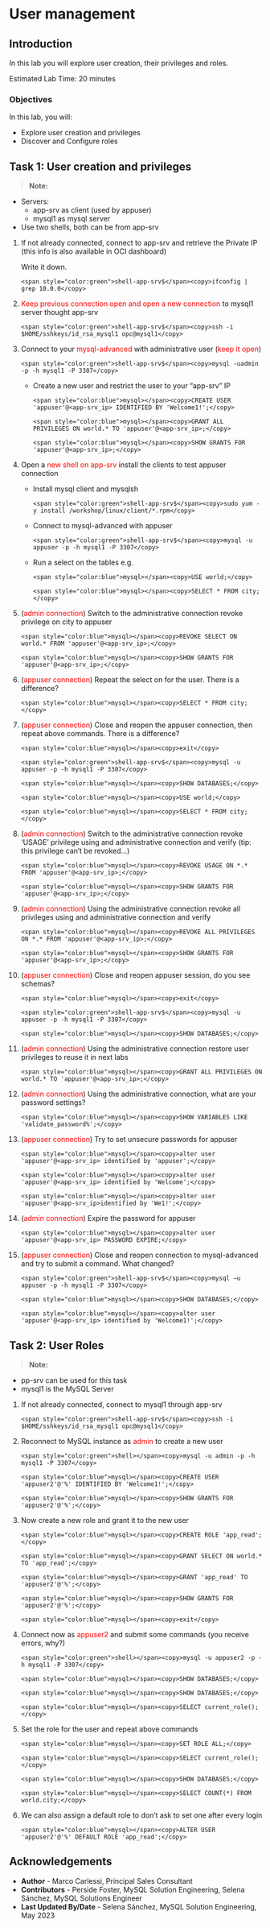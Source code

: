 # User management

## Introduction
In this lab you will explore user creation, their privileges and roles.

Estimated Lab Time: 20 minutes

### Objectives
In this lab, you will:
* Explore user creation and privileges 
* Discover and Configure roles


## Task 1: User creation and privileges
> **Note:** 
  * Servers:
    * app-srv as client (used by appuser)
    * mysql1 as mysql server
  * Use two shells, both can be from app-srv

1. If not already connected, connect to app-srv and retrieve the Private IP (this info is also available in OCI dashboard)
    
    Write it down.
    ```
    <span style="color:green">shell-app-srv$</span><copy>ifconfig | grep 10.0.0</copy>
    ```
    
2. <span style="color:red">Keep previous connection open and open a new connection </span>to mysql1 server thought app-srv
    ```
    <span style="color:green">shell-app-srv$</span><copy>ssh -i $HOME/sshkeys/id_rsa_mysql1 opc@mysql1</copy>
    ```
3. Connect to your <span style="color:red">mysql-advanced</span> with administrative user (<span style="color:red">keep it open</span>)
    ```
    <span style="color:green">shell-app-srv$</span><copy>mysql -uadmin -p -h mysql1 -P 3307</copy>
    ```
    * Create a new user and restrict the user to your “app-srv” IP
        ```
        <span style="color:blue">mysql></span><copy>CREATE USER 'appuser'@<app-srv_ip> IDENTIFIED BY 'Welcome1!';</copy>
        ```
        ```
        <span style="color:blue">mysql></span><copy>GRANT ALL PRIVILEGES ON world.* TO 'appuser'@<app-srv_ip>;</copy>
        ```
        ```
        <span style="color:blue">mysql></span><copy>SHOW GRANTS FOR 'appuser'@<app-srv_ip>;</copy>
        ```
4. Open a <span style="color:red">new shell on app-srv</span> install the clients to test appuser connection
    * Install mysql client and mysqlsh
        ```
        <span style="color:green">shell-app-srv$</span><copy>sudo yum -y install /workshop/linux/client/*.rpm</copy>
        ```
    * Connect to mysql-advanced with appuser
        ```
        <span style="color:green">shell-app-srv$</span><copy>mysql -u appuser -p -h mysql1 -P 3307</copy>
        ```
    * Run a select on the tables e.g.
        ```
        <span style="color:blue">mysql></span><copy>USE world;</copy>
        ```
        ```
        <span style="color:blue">mysql></span><copy>SELECT * FROM city;</copy>
        ```
5. (<span style="color:red">admin connection</span>) Switch to the administrative connection revoke privilege on city to appuser
    ```
    <span style="color:blue">mysql></span><copy>REVOKE SELECT ON world.* FROM 'appuser'@<app-srv_ip>;</copy>
    ```
    ```
    <span style="color:blue">mysql></span><copy>SHOW GRANTS FOR 'appuser'@<app-srv_ip>;</copy>
    ```
6. (<span style="color:red">appuser connection</span>) Repeat the select on for the user. There is a difference?
    ```
    <span style="color:blue">mysql></span><copy>SELECT * FROM city;</copy>
    ```
7. (<span style="color:red">appuser connection</span>) Close and reopen the appuser connection, then repeat above commands. There is a difference?
    ```
    <span style="color:blue">mysql></span><copy>exit</copy>
    ```
    ```
    <span style="color:green">shell-app-srv$</span><copy>mysql -u appuser -p -h mysql1 -P 3307</copy>
    ```
    ```
    <span style="color:blue">mysql></span><copy>SHOW DATABASES;</copy>
    ```
    ```
    <span style="color:blue">mysql></span><copy>USE world;</copy>
    ```
    ```
    <span style="color:blue">mysql></span><copy>SELECT * FROM city;</copy>
    ```
8. (<span style="color:red">admin connection</span>) Switch to the administrative connection revoke ‘USAGE’ privilege using and administrative connection and verify 
    (tip: this privilege can’t be revoked...)
    ```
    <span style="color:blue">mysql></span><copy>REVOKE USAGE ON *.* FROM 'appuser'@<app-srv_ip>;</copy>
    ```
    ```
    <span style="color:blue">mysql></span><copy>SHOW GRANTS FOR 'appuser'@<app-srv_ip>;</copy>
    ```
9. (<span style="color:red">admin connection</span>) Using the administrative connection revoke all privileges using and administrative connection and verify
    ```
    <span style="color:blue">mysql></span><copy>REVOKE ALL PRIVILEGES ON *.* FROM 'appuser'@<app-srv_ip>;</copy>
    ```
    ```
    <span style="color:blue">mysql></span><copy>SHOW GRANTS FOR 'appuser'@<app-srv_ip>;</copy>
    ```
10. (<span style="color:red">appuser connection</span>) Close and reopen appuser session, do you see schemas?
    ```
    <span style="color:blue">mysql></span><copy>exit</copy>
    ```
    ```
    <span style="color:green">shell-app-srv$</span><copy>mysql -u appuser -p -h mysql1 -P 3307</copy>
    ```
    ```
    <span style="color:blue">mysql></span><copy>SHOW DATABASES;</copy>
    ```
11. (<span style="color:red">admin connection</span>) Using the administrative connection restore user privileges to reuse it in next labs
    ```
    <span style="color:blue">mysql></span><copy>GRANT ALL PRIVILEGES ON world.* TO 'appuser'@<app-srv_ip>;</copy>
    ```
12. (<span style="color:red">admin connection</span>) Using the administrative connection, what are your password settings?
    ```
    <span style="color:blue">mysql></span><copy>SHOW VARIABLES LIKE 'validate_password%';</copy>
    ```
13. (<span style="color:red">appuser connection</span>) Try to set unsecure passwords for appuser
    ```
    <span style="color:blue">mysql></span><copy>alter user 'appuser'@<app-srv_ip> identified by 'appuser';</copy>
    ```
    ```
    <span style="color:blue">mysql></span><copy>alter user 'appuser'@<app-srv_ip> identified by 'Welcome';</copy>
    ```
    ```
    <span style="color:blue">mysql></span><copy>alter user 'appuser'@<app-srv_ip>identified by 'We1!';</copy>
    ```

14. (<span style="color:red">admin connection</span>) Expire the password for appuser
    ```
    <span style="color:blue">mysql></span><copy>alter user 'appuser'@<app-srv_ip> PASSWORD EXPIRE;</copy>
    ```
15. (<span style="color:red">appuser connection</span>) Close and reopen connection to mysql-advanced and try to submit a command.
    What changed?
    ```
    <span style="color:green">shell-app-srv$</span><copy>mysql –u appuser -p -h mysql1 -P 3307</copy>
    ```
    ```
    <span style="color:blue">mysql></span><copy>SHOW DATABASES;</copy>
    ```
    ```
    <span style="color:blue">mysql></span><copy>alter user 'appuser'@<app-srv_ip> identified by 'Welcome1!';</copy>
    ```

## Task 2: User Roles
 > **Note:**
  * pp-srv can be used for this task
  * mysql1 is the MySQL Server

1. If not already connected, connect to mysql1 through app-srv
    ```
    <span style="color:green">shell-app-srv$</span><copy>ssh -i $HOME/sshkeys/id_rsa_mysql1 opc@mysql1</copy>
    ```
2. Reconnect to MySQL instance as <span style="color:red">admin</span> to create a new user
    ```
    <span style="color:green">shell></span><copy>mysql -u admin -p -h mysql1 -P 3307</copy>
    ```
    ```
    <span style="color:blue">mysql></span><copy>CREATE USER 'appuser2'@'%' IDENTIFIED BY 'Welcome1!';</copy>
    ```
    ```
    <span style="color:blue">mysql></span><copy>SHOW GRANTS FOR 'appuser2'@'%';</copy>
    ```
3. Now create a new role and grant it to the new user
    ```
    <span style="color:blue">mysql></span><copy>CREATE ROLE 'app_read';</copy>
    ```
    ```
    <span style="color:blue">mysql></span><copy>GRANT SELECT ON world.* TO 'app_read';</copy>
    ```
    ```
    <span style="color:blue">mysql></span><copy>GRANT 'app_read' TO 'appuser2'@'%';</copy>
    ```
    ```
    <span style="color:blue">mysql></span><copy>SHOW GRANTS FOR 'appuser2'@'%';</copy>
    ```
    ```
    <span style="color:blue">mysql></span><copy>exit</copy>
    ```
4. Connect now as <span style="color:red">appuser2</span> and submit some commands (you receive errors, why?)
    ```
    <span style="color:green">shell></span><copy>mysql -u appuser2 -p -h mysql1 -P 3307</copy>
    ```
    ```
    <span style="color:blue">mysql></span><copy>SHOW DATABASES;</copy>
    ```
    ```
    <span style="color:blue">mysql></span><copy>SHOW DATABASES;</copy>
    ```
    ```
    <span style="color:blue">mysql></span><copy>SELECT current_role();</copy>
    ```
5. Set the role for the user and repeat above commands
    ```
    <span style="color:blue">mysql></span><copy>SET ROLE ALL;</copy>
    ```
    ```
    <span style="color:blue">mysql></span><copy>SELECT current_role();</copy>
    ```
    ```
    <span style="color:blue">mysql></span><copy>SHOW DATABASES;</copy>
    ```
    ```
    <span style="color:blue">mysql></span><copy>SELECT COUNT(*) FROM world.city;</copy>
    ```
6. We can also assign a default role to don’t ask to set one after every login
    ```
    <span style="color:blue">mysql></span><copy>ALTER USER 'appuser2'@'%' DEFAULT ROLE 'app_read';</copy>
    ```



## Acknowledgements
* **Author** - Marco Carlessi, Principal Sales Consultant
* **Contributors** -  Perside Foster, MySQL Solution Engineering, Selena Sánchez, MySQL Solutions Engineer
* **Last Updated By/Date** - Selena Sánchez, MySQL Solution Engineering, May 2023
